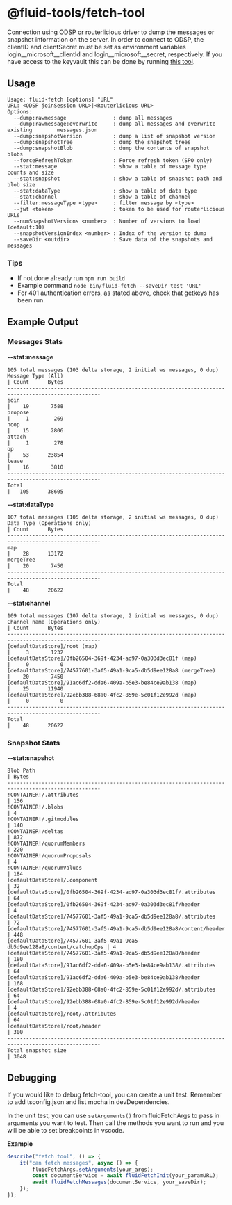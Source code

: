 # @fluid-tools/fetch-tool

Connection using ODSP or routerlicious driver to dump the messages or snapshot information on the server.
In order to connect to ODSP, the clientID and clientSecret must be set as environment variables login__microsoft__clientId and login__microsoft__secret, respectively. If you have access to the keyvault this can be done by running [this tool](../../../tools/getkeys).

## Usage

    Usage: fluid-fetch [options] "URL"
    URL: <ODSP joinSession URL>|<Routerlicious URL>
    Options:
      --dump:rawmessage               : dump all messages
      --dump:rawmessage:overwrite     : dump all messages and overwrite existing        messages.json
      --dump:snapshotVersion          : dump a list of snapshot version
      --dump:snapshotTree             : dump the snapshot trees
      --dump:snapshotBlob             : dump the contents of snapshot blobs
      --forceRefreshToken             : Force refresh token (SPO only)
      --stat:message                  : show a table of message type counts and size
      --stat:snapshot                 : show a table of snapshot path and blob size
      --stat:dataType                 : show a table of data type
      --stat:channel                  : show a table of channel
      --filter:messageType <type>     : filter message by <type>
      --jwt <token>                   : token to be used for routerlicious URLs
      --numSnapshotVersions <number>  : Number of versions to load (default:10)
      --snapshotVersionIndex <number> : Index of the version to dump
      --saveDir <outdir>              : Save data of the snapshots and messages

### Tips

- If not done already run `npm run build`
- Example command `node bin/fluid-fetch --saveDir test 'URL'`
- For 401 authentication errors, as stated above, check that [getkeys](../../../tools/getkeys) has been run.

## Example Output

### Messages Stats

**--stat:message**

    105 total messages (103 delta storage, 2 initial ws messages, 0 dup)
    Message Type (All)                                                       | Count      Bytes
    ----------------------------------------------------------------------------------------------------
    join                                                                     |    19       7588
    propose                                                                  |     1        269
    noop                                                                     |    15       2806
    attach                                                                   |     1        278
    op                                                                       |    53      23854
    leave                                                                    |    16       3810
    ----------------------------------------------------------------------------------------------------
    Total                                                                    |   105      38605


**--stat:dataType**

    107 total messages (105 delta storage, 2 initial ws messages, 0 dup)
    Data Type (Operations only)                                              | Count      Bytes
    ----------------------------------------------------------------------------------------------------
    map                                                                      |    28      13172
    mergeTree                                                                |    20       7450
    ----------------------------------------------------------------------------------------------------
    Total                                                                    |    48      20622

**--stat:channel**

    109 total messages (107 delta storage, 2 initial ws messages, 0 dup)
    Channel name (Operations only)                                           | Count      Bytes
    ----------------------------------------------------------------------------------------------------
    [defaultDataStore]/root (map)                                            |     3       1232
    [defaultDataStore]/0fb26504-369f-4234-ad97-0a303d3ec81f (map)            |     0          0
    [defaultDataStore]/74577601-3af5-49a1-9ca5-db5d9ee128a8 (mergeTree)      |    20       7450
    [defaultDataStore]/91ac6df2-dda6-409a-b5e3-be84ce9ab138 (map)            |    25      11940
    [defaultDataStore]/92ebb388-68a0-4fc2-859e-5c01f12e992d (map)            |     0          0
    ----------------------------------------------------------------------------------------------------
    Total                                                                    |    48      20622

### Snapshot Stats

**--stat:snapshot**

    Blob Path                                                                  | Bytes
    ----------------------------------------------------------------------------------------------------
    !CONTAINER!/.attributes                                                    | 156
    !CONTAINER!/.blobs                                                         | 4
    !CONTAINER!/.gitmodules                                                    | 140
    !CONTAINER!/deltas                                                         | 872
    !CONTAINER!/quorumMembers                                                  | 220
    !CONTAINER!/quorumProposals                                                | 4
    !CONTAINER!/quorumValues                                                   | 184
    [defaultDataStore]/.component                                              | 32
    [defaultDataStore]/0fb26504-369f-4234-ad97-0a303d3ec81f/.attributes        | 64
    [defaultDataStore]/0fb26504-369f-4234-ad97-0a303d3ec81f/header             | 4
    [defaultDataStore]/74577601-3af5-49a1-9ca5-db5d9ee128a8/.attributes        | 72
    [defaultDataStore]/74577601-3af5-49a1-9ca5-db5d9ee128a8/content/header     | 448
    [defaultDataStore]/74577601-3af5-49a1-9ca5-db5d9ee128a8/content/catchupOps | 4
    [defaultDataStore]/74577601-3af5-49a1-9ca5-db5d9ee128a8/header             | 180
    [defaultDataStore]/91ac6df2-dda6-409a-b5e3-be84ce9ab138/.attributes        | 64
    [defaultDataStore]/91ac6df2-dda6-409a-b5e3-be84ce9ab138/header             | 168
    [defaultDataStore]/92ebb388-68a0-4fc2-859e-5c01f12e992d/.attributes        | 64
    [defaultDataStore]/92ebb388-68a0-4fc2-859e-5c01f12e992d/header             | 4
    [defaultDataStore]/root/.attributes                                        | 64
    [defaultDataStore]/root/header                                             | 300
    ----------------------------------------------------------------------------------------------------
    Total snapshot size                                                        | 3048

## Debugging

If you would like to debug fetch-tool, you can create a unit test. Remember to add tsconfig.json and list mocha in devDependencies.

In the unit test, you can use `setArguments()` from fluidFetchArgs to pass in arguments you want to test. Then call the methods you want to run and you will be able to set breakpoints in vscode.

**Example**
```js
describe("fetch tool", () => {
    it("can fetch messages", async () => {
        fluidFetchArgs.setArguments(your_args);
        const documentService = await fluidFetchInit(your_paramURL);
        await fluidFetchMessages(documentService, your_saveDir);
    });
});
```

